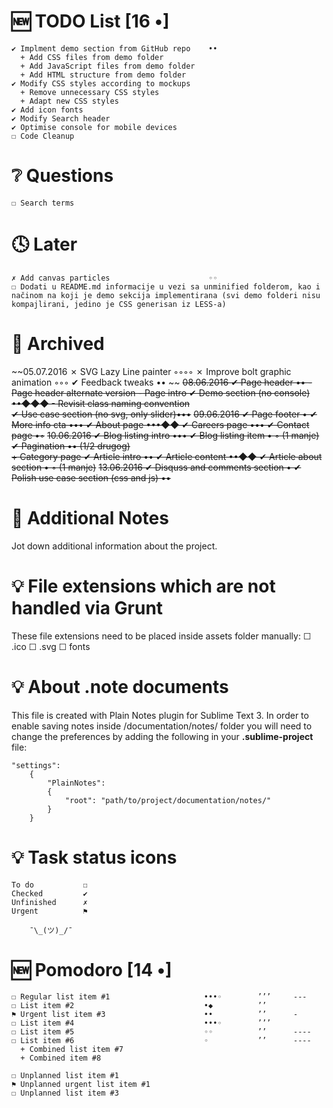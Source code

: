 # 🆕 TODO List                                 [16 •]
    ✔ Implment demo section from GitHub repo    ••
      + Add CSS files from demo folder
      + Add JavaScript files from demo folder
      + Add HTML structure from demo folder
    ✔ Modify CSS styles according to mockups
      + Remove unnecessary CSS styles
      + Adapt new CSS styles
    ✔ Add icon fonts
    ✔ Modify Search header
    ✔ Optimise console for mobile devices
    ☐ Code Cleanup


# ❔ Questions
    ☐ Search terms



# 🕓 Later
    ✗ Add canvas particles                      ◦◦
    ☐ Dodati u README.md informacije u vezi sa unminified folderom, kao i načinom na koji je demo sekcija implementirana (svi demo folderi nisu kompajlirani, jedino je CSS generisan iz LESS-a)


# 📁 Archived
~~05.07.2016
    ✗ SVG Lazy Line painter                 ◦◦◦◦
    ✗ Improve bolt graphic animation        ◦◦◦
    ✔ Feedback tweaks                       •• ~~
~~08.06.2016
    ✔ Page header                           ••
      - Page header alternate version
      - Page intro
    ✔ Demo section (no console)             ••◆◆◆
      - Revisit class naming convention         
    ✔ Use case section (no svg, only slider)•••~~
~~09.06.2016
    ✔ Page footer                               •
    ✔ More info cta                             •••
    ✔ About page                                •••◆◆
    ✔ Careers page                              •••
    ✔ Contact page                              •◦~~
~~10.06.2016
    ✔ Blog listing intro                        •••
    ✔ Blog listing item                         • ◦ (1 manje) 
    ✔ Pagination                                •• (1/2 drugog)  
      + Category page
    ✔ Article intro                              ••
    ✔ Article content                            ••◆◆
    ✔ Article about section                      • ◦ (1 manje)~~
~~13.06.2016
    ✔ Disquss and comments section              •
    ✔ Polish use case section (css and js)      ••~~


# 📎 Additional Notes
Jot down additional information about the project.



# 💡 File extensions which are not handled via Grunt
These file extensions need to be placed inside assets folder manually:
    ☐ .ico
    ☐ .svg
    ☐ fonts



# 💡 About .note documents
This file is created with Plain Notes plugin for Sublime Text 3.
In order to enable saving notes inside /documentation/notes/ folder you will need to change the preferences by adding the following in your **.sublime-project** file:

    "settings":
        {
            "PlainNotes": 
            {
                "root": "path/to/project/documentation/notes/"
            }
        }



# 💡 Task status icons
    To do           ☐
    Checked         ✔
    Unfinished      ✗
    Urgent          ⚑
    
        ¯\_(ツ)_/¯



# 🆕 Pomodoro                                 [14 •]
    ☐ Regular list item #1                     •••◦        ’’’     ---
    ☐ List item #2                             •◆          ’’      
    ⚑ Urgent list item #3                      ••          ’’      -
    ☐ List item #4                             •••◦        ’’’
    ☐ List item #5                             ◦◦          ’’      ----
    ☐ List item #6                             ◦           ’’      ----
      + Combined list item #7
      + Combined item #8

    ☐ Unplanned list item #1
    ⚑ Unplanned urgent list item #1
    ☐ Unplanned list item #3
